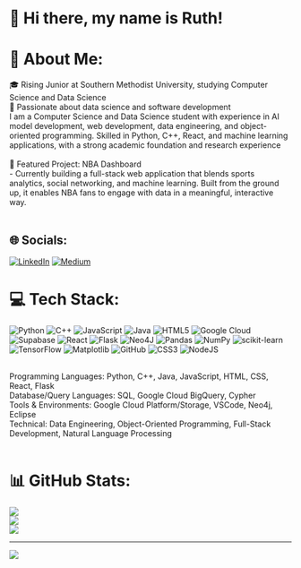 # 👋 Hi there, my name is Ruth! 
# 💫 About Me:
🎓 Rising Junior at Southern Methodist University, studying Computer Science and Data Science<br>🔭 Passionate about data science and software development<br>I am a Computer Science and Data Science student with experience in AI model development, web development, data engineering, and object-oriented programming. Skilled in Python, C++, React, and machine learning applications, with a strong academic foundation and research experience<br><br>🎯 Featured Project: NBA Dashboard<br>- Currently building a full-stack web application that blends sports analytics, social networking, and machine learning. Built from the ground up, it enables NBA fans to engage with data in a meaningful, interactive way.<br><br>

## 🌐 Socials:
[![LinkedIn](https://img.shields.io/badge/LinkedIn-%230077B5.svg?logo=linkedin&logoColor=white)](https://linkedin.com/in/www.linkedin.com/in/ruth-a-60839b261) [![Medium](https://img.shields.io/badge/Medium-12100E?logo=medium&logoColor=white)](https://medium.com/@ruthas1200) 

# 💻 Tech Stack:
![Python](https://img.shields.io/badge/python-3670A0?style=for-the-badge&logo=python&logoColor=ffdd54) ![C++](https://img.shields.io/badge/c++-%2300599C.svg?style=for-the-badge&logo=c%2B%2B&logoColor=white) ![JavaScript](https://img.shields.io/badge/javascript-%23323330.svg?style=for-the-badge&logo=javascript&logoColor=%23F7DF1E) ![Java](https://img.shields.io/badge/java-%23ED8B00.svg?style=for-the-badge&logo=openjdk&logoColor=white) ![HTML5](https://img.shields.io/badge/html5-%23E34F26.svg?style=for-the-badge&logo=html5&logoColor=white) ![Google Cloud](https://img.shields.io/badge/GoogleCloud-%234285F4.svg?style=for-the-badge&logo=google-cloud&logoColor=white) ![Supabase](https://img.shields.io/badge/Supabase-3ECF8E?style=for-the-badge&logo=supabase&logoColor=white) ![React](https://img.shields.io/badge/react-%2320232a.svg?style=for-the-badge&logo=react&logoColor=%2361DAFB) ![Flask](https://img.shields.io/badge/flask-%23000.svg?style=for-the-badge&logo=flask&logoColor=white) ![Neo4J](https://img.shields.io/badge/Neo4j-008CC1?style=for-the-badge&logo=neo4j&logoColor=white) ![Pandas](https://img.shields.io/badge/pandas-%23150458.svg?style=for-the-badge&logo=pandas&logoColor=white) ![NumPy](https://img.shields.io/badge/numpy-%23013243.svg?style=for-the-badge&logo=numpy&logoColor=white) ![scikit-learn](https://img.shields.io/badge/scikit--learn-%23F7931E.svg?style=for-the-badge&logo=scikit-learn&logoColor=white) ![TensorFlow](https://img.shields.io/badge/TensorFlow-%23FF6F00.svg?style=for-the-badge&logo=TensorFlow&logoColor=white) ![Matplotlib](https://img.shields.io/badge/Matplotlib-%23ffffff.svg?style=for-the-badge&logo=Matplotlib&logoColor=black) ![GitHub](https://img.shields.io/badge/github-%23121011.svg?style=for-the-badge&logo=github&logoColor=white) ![CSS3](https://img.shields.io/badge/css3-%231572B6.svg?style=for-the-badge&logo=css3&logoColor=white) ![NodeJS](https://img.shields.io/badge/node.js-6DA55F?style=for-the-badge&logo=node.js&logoColor=white)

<br>Programming Languages: Python, C++, Java, JavaScript, HTML, CSS, React, Flask<br>Database/Query Languages: SQL, Google Cloud BigQuery, Cypher<br>Tools & Environments: Google Cloud Platform/Storage, VSCode, Neo4j, Eclipse<br>Technical: Data Engineering, Object-Oriented Programming, Full-Stack Development, Natural Language Processing<br><br>


# 📊 GitHub Stats:
![](https://github-readme-stats.vercel.app/api?username=RuthA120&theme=dark&hide_border=true&include_all_commits=false&count_private=true)<br/>
![](https://nirzak-streak-stats.vercel.app/?user=RuthA120&theme=dark&hide_border=true)<br/>
![](https://github-readme-stats.vercel.app/api/top-langs/?username=RuthA120&theme=dark&hide_border=true&include_all_commits=false&count_private=true&layout=compact)

---
[![](https://visitcount.itsvg.in/api?id=RuthA120&icon=0&color=0)](https://visitcount.itsvg.in)

<!-- Proudly created with GPRM ( https://gprm.itsvg.in ) -->
